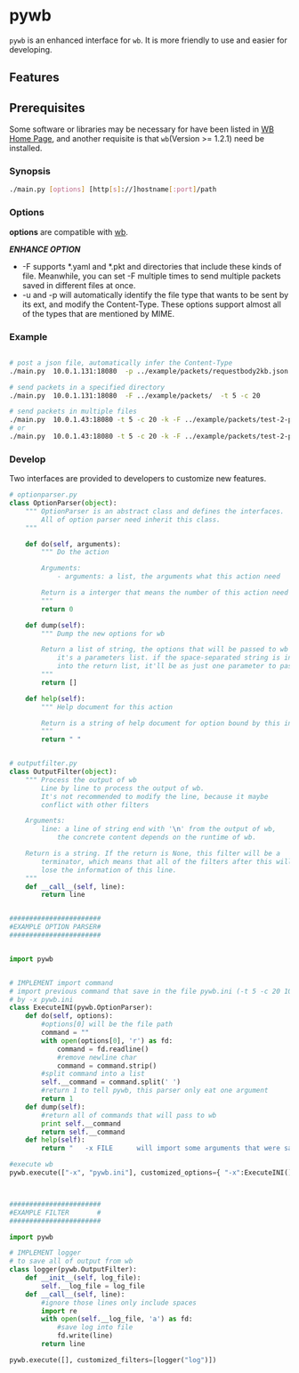 # pywb

`pywb` is an enhanced interface for `wb`. It is more friendly to use and easier for developing.

## Features

## Prerequisites

Some software or libraries may be necessary for have been listed in [WB Home Page](../README.md), and another requisite is that `wb`(Version >= 1.2.1) need be installed.

### Synopsis

```bash
./main.py [options] [http[s]://]hostname[:port]/path
```

### Options

**options** are compatible with [wb](../wb/README.md).

***ENHANCE OPTION***

- -F supports *.yaml and *.pkt and directories that include these kinds of file. Meanwhile, you can set -F multiple times to send multiple packets saved in different files at once.
- -u and -p will automatically identify the file type that wants to be sent by its ext, and modify the Content-Type. These options support almost all of the types that are mentioned by MIME.

### Example

```bash

# post a json file, automatically infer the Content-Type
./main.py  10.0.1.131:18080  -p ../example/packets/requestbody2kb.json  -t 5 -c 20

# send packets in a specified directory
./main.py  10.0.1.131:18080  -F ../example/packets/  -t 5 -c 20

# send packets in multiple files
./main.py  10.0.1.43:18080 -t 5 -c 20 -k -F ../example/packets/test-2-packets.yaml -F ../example/packets/test-2-packets.pkt
# or
./main.py  10.0.1.43:18080 -t 5 -c 20 -k -F ../example/packets/test-2-packets.yaml ../example/packets/test-2-packets.pkt
```

### Develop

Two interfaces are provided to developers to customize new features. 

```python
# optionparser.py
class OptionParser(object):
    """ OptionParser is an abstract class and defines the interfaces.
        All of option parser need inherit this class.
    """

    def do(self, arguments):
        """ Do the action

        Arguments:
            - arguments: a list, the arguments what this action need

        Return is a interger that means the number of this action need
        """
        return 0

    def dump(self):
        """ Dump the new options for wb

        Return a list of string, the options that will be passed to wb
            it's a parameters list. if the space-separated string is inserted
            into the return list, it'll be as just one parameter to pass to wb
        """
        return []

    def help(self):
        """ Help document for this action

        Return is a string of help document for option bound by this instance
        """
        return " "


# outputfilter.py
class OutputFilter(object):
    """ Process the output of wb
        Line by line to process the output of wb.
        It's not recommended to modify the line, because it maybe
        conflict with other filters

    Arguments:
        line: a line of string end with '\n' from the output of wb,
            the concrete content depends on the runtime of wb.

    Return is a string. If the return is None, this filter will be a
        terminator, which means that all of the filters after this will
        lose the information of this line.
    """
    def __call__(self, line):
        return line


#######################
#EXAMPLE OPTION PARSER#
#######################


import pywb


# IMPLEMENT import command
# import previous command that save in the file pywb.ini (-t 5 -c 20 10.0.1.43:18080)
# by -x pywb.ini
class ExecuteINI(pywb.OptionParser):
    def do(self, options):
        #options[0] will be the file path
        command = ""
        with open(options[0], 'r') as fd:
            command = fd.readline()
            #remove newline char
            command = command.strip()
        #split command into a list
        self.__command = command.split(' ')
        #return 1 to tell pywb, this parser only eat one argument
        return 1
    def dump(self):
        #return all of commands that will pass to wb
        print self.__command
        return self.__command
    def help(self):
        return "   -x FILE      will import some arguments that were saved in FILE as the arguments of wb"

#execute wb
pywb.execute(["-x", "pywb.ini"], customized_options={ "-x":ExecuteINI()})



#######################
#EXAMPLE FILTER       #
#######################

import pywb

# IMPLEMENT logger
# to save all of output from wb 
class logger(pywb.OutputFilter):
    def __init__(self, log_file):
        self.__log_file = log_file
    def __call__(self, line):
        #ignore those lines only include spaces
        import re
        with open(self.__log_file, 'a') as fd:
            #save log into file
            fd.write(line)
        return line

pywb.execute([], customized_filters=[logger("log")])

```
